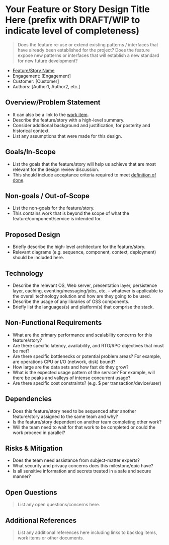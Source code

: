# Your Feature or Story Design Title Here (prefix with DRAFT/WIP to indicate level of completeness)

> Does the feature re-use or extend existing patterns / interfaces that have already been established for the project?
> Does the feature expose new patterns or interfaces that will establish a new standard for new future development?

* [Feature/Story Name](http://link-to-feature-or-story-work-item)
* Engagement: [Engagement]
* Customer: [Customer]
* Authors: [Author1, Author2, etc.]

## Overview/Problem Statement

* It can also be a link to the [work item](http://link-to-feature-or-story-work-item).
* Describe the feature/story with a high-level summary.
* Consider additional background and justification, for posterity and historical context.
* List any assumptions that were made for this design.

## Goals/In-Scope

* List the goals that the feature/story will help us achieve that are most relevant for the design review discussion.
* This should include acceptance criteria required to meet [definition of done](../../../agile_development/advanced_topics/team_agreements/definition_of_done.md).

## Non-goals / Out-of-Scope

* List the non-goals for the feature/story.
* This contains work that is beyond the scope of what the feature/component/service is intended for.

## Proposed Design

* Briefly describe the high-level architecture for the feature/story.
* Relevant diagrams (e.g. sequence, component, context, deployment) should be included here.

## Technology

* Describe the relevant OS, Web server, presentation layer, persistence layer, caching, eventing/messaging/jobs, etc. – whatever is applicable to the overall technology solution and how are they going to be used.
* Describe the usage of any libraries of OSS components.
* Briefly list the languages(s) and platform(s) that comprise the stack.

## Non-Functional Requirements

* What are the primary performance and scalability concerns for this feature/story?
* Are there specific latency, availability, and RTO/RPO objectives that must be met?
* Are there specific bottlenecks or potential problem areas? For example, are operations CPU or I/O (network, disk) bound?
* How large are the data sets and how fast do they grow?
* What is the expected usage pattern of the service? For example, will there be peaks and valleys of intense concurrent usage?
* Are there specific cost constraints? (e.g. $ per transaction/device/user)

## Dependencies

* Does this feature/story need to be sequenced after another feature/story assigned to the same team and why?
* Is the feature/story dependent on another team completing other work?
* Will the team need to wait for that work to be completed or could the work proceed in parallel?

## Risks & Mitigation

* Does the team need assistance from subject-matter experts?
* What security and privacy concerns does this milestone/epic have?
* Is all sensitive information and secrets treated in a safe and secure manner?

## Open Questions

> List any open questions/concerns here.

## Additional References

> List any additional references here including links to backlog items, work items or other documents.

